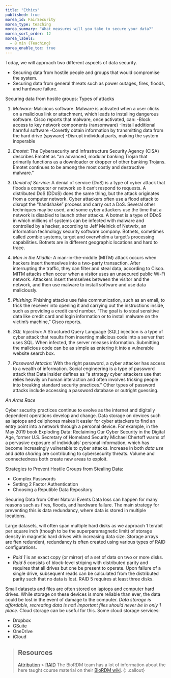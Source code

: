```yaml
---
title: "Ethics"
published: true
morea_id: FairSecurity
morea_type: teaching
morea_summary: "What measures will you take to secure your data?"
morea_sort_order: 12
morea_labels:
  - 8 min (Teaching)
morea_enable_toc: true
---
```


Today, we will approach two different aspcets of data security.

- Securing data from hostile people and groups that would compromise the system.
- Securing data from general threats such as power outages, fires, floods, and hardware failure.

Securing data from hostile groups:
Types of attacks

1. _Malware:_ Malicious software. Malware is activated when a user clicks on a malicious link or attachment, which leads to installing dangerous software. Cisco reports that malware, once activated, can:
   -Block access to key network components (ransomware)
   -Install additional harmful software
   -Covertly obtain information by transmitting data from the hard drive (spyware)
   -Disrupt individual parts, making the system inoperable

2. _Emotet:_ The Cybersecurity and Infrastructure Security Agency (CISA) describes Emotet as “an advanced, modular banking Trojan that primarily functions as a downloader or dropper of other banking Trojans. Emotet continues to be among the most costly and destructive malware.”

3. _Denial of Service:_ A denial of service (DoS) is a type of cyber attack that floods a computer or network so it can’t respond to requests. A distributed DoS (DDoS) does the same thing, but the attack originates from a computer network. Cyber attackers often use a flood attack to disrupt the “handshake” process and carry out a DoS. Several other techniques may be used, and some cyber attackers use the time that a network is disabled to launch other attacks. A botnet is a type of DDoS in which millions of systems can be infected with malware and controlled by a hacker, according to Jeff Melnick of Netwrix, an information technology security software company. Botnets, sometimes called zombie systems, target and overwhelm a target’s processing capabilities. Botnets are in different geographic locations and hard to trace.

4. _Man in the Middle:_ A man-in-the-middle (MITM) attack occurs when hackers insert themselves into a two-party transaction. After interrupting the traffic, they can filter and steal data, according to Cisco. MITM attacks often occur when a visitor uses an unsecured public Wi-Fi network. Attackers insert themselves between the visitor and the network, and then use malware to install software and use data maliciously.

5. _Phishing:_ Phishing attacks use fake communication, such as an email, to trick the receiver into opening it and carrying out the instructions inside, such as providing a credit card number. “The goal is to steal sensitive data like credit card and login information or to install malware on the victim’s machine,” Cisco reports.

6. _SQL Injection:_ A Structured Query Language (SQL) injection is a type of cyber attack that results from inserting malicious code into a server that uses SQL. When infected, the server releases information. Submitting the malicious code can be as simple as entering it into a vulnerable website search box.

7. _Password Attacks:_ With the right password, a cyber attacker has access to a wealth of information. Social engineering is a type of password attack that Data Insider defines as “a strategy cyber attackers use that relies heavily on human interaction and often involves tricking people into breaking standard security practices.” Other types of password attacks include accessing a password database or outright guessing.

_An Arms Race_

Cyber security practices continue to evolve as the internet and digitally dependent operations develop and change. Data storage on devices such as laptops and cellphones makes it easier for cyber attackers to find an entry point into a network through a personal device. For example, in the May 2019 book Exploding Data: Reclaiming Our Cyber Security in the Digital Age, former U.S. Secretary of Homeland Security Michael Chertoff warns of a pervasive exposure of individuals’ personal information, which has become increasingly vulnerable to cyber attacks. Increase in both _data use_ and _data sharing_ are contributing to cybersecurity threats. Volume and connectedness both create new areas to exploit.

Strategies to Prevent Hostile Groups from Stealing Data:

- Complex Passwords
- Setting 2 Factor Authentication
- Choosing a Reputible Data Repository

Securing Data from Other Natural Events
Data loss can happen for many reasons such as fires, floods, and hardware failure. The main strategy for preventing this is data redundancy, where data is stored in multiple locations.

Large datasets, will often span multiple hard disks as we approach 1 terabit per square inch (though to be the superparamagnetic limit) of storage density in magnetic hard drives with increasing data size. Storage arrays are ften redundent, redundancy is often created using various types of RAID configurations.

- _Raid 1_ is an exact copy (or mirror) of a set of data on two or more disks.
- _Raid 5_ consists of block-level striping with distributed parity and requires that all drives but one be present to operate. Upon failure of a single drive, subsequent reads can be calculated from the distributed parity such that no data is lost. RAID 5 requires at least three disks.

Small datasets and files are often stored on laptops and computer hard drives. While storage on these devices is more reliable than ever, the data could be lost in the event of damage to the computer. _Data storage is affordable, recreating data is not! Important files should never be in only 1 place._ Cloud storage can be useful for this. Some cloud storage services:

- Dropbox
- GSuite
- OneDrive
- iCloud

> ## Resources
>
> [Attribution](https://onlinedegrees.und.edu/blog/types-of-cyber-security-threats/) > [RAID](https://en.wikipedia.org/wiki/Standard_RAID_levels)
> The BioRDM team has a lot of information about the here taught course material on
> their [BioRDM wiki](https://www.wiki.ed.ac.uk/display/RDMS/).
> {: .callout}

